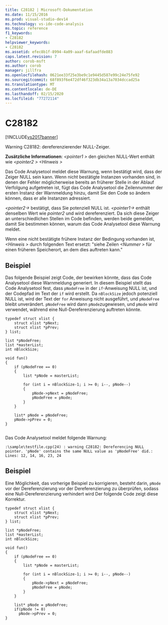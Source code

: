 ```yaml
---
title: C28182 | Microsoft-Dokumentation
ms.date: 11/15/2016
ms.prod: visual-studio-dev14
ms.technology: vs-ide-code-analysis
ms.topic: reference
f1_keywords:
- C28182
helpviewer_keywords:
- C28182
ms.assetid: efec8b1f-8994-4a09-aaaf-6afaadfde883
caps.latest.revision: 7
author: corob-msft
ms.author: corob
manager: jillfra
ms.openlocfilehash: 0621ee33f25e3be9c1e9445d587e99c24e75fe92
ms.sourcegitcommit: 68f893f6e472df46f323db34a13a7034dccad25a
ms.translationtype: MT
ms.contentlocale: de-DE
ms.lasthandoff: 02/15/2020
ms.locfileid: "77272114"
---
```

# <a name="c28182"></a>C28182
[!INCLUDE[vs2017banner](../includes/vs2017banner.md)]

Warning C28182: dereferenzierender NULL-Zeiger.  
  
 **Zusätzliche Informationen**: *\<pointer1 >* den gleichen NULL-Wert enthält wie *\<pointer2 >* *\<Hinweis >*  
  
 Das Code Analysetool meldet diese Warnung, wenn bestätigt wird, dass der Zeiger NULL sein kann. Wenn nicht bestätigte Instanzen vorhanden sind, in denen der Fehler möglicherweise bereits an früherer Stelle in der Ablauf Verfolgung aufgetreten ist, fügt das Code Analysetool die Zeilennummer der ersten Instanz der Warnmeldung hinzu, damit Sie den Code so ändern können, dass er alle Instanzen adressiert.  
  
 *\<pointer2->* bestätigt, dass Sie potenziell NULL ist. *\<pointer1->* enthält denselben Wert wie *pointer2* und wird dereferenziert. Da sich diese Zeiger an unterschiedlichen Stellen im Code befinden, werden beide gemeldet, damit Sie bestimmen können, warum das Code Analysetool diese Warnung meldet.  
  
 Wenn eine nicht bestätigte frühere Instanz der Bedingung vorhanden ist, *\<Hinweis >* durch folgenden Text ersetzt: "siehe Zeilen *\<Nummer >* für einen früheren Speicherort, an dem dies auftreten kann."  
  
## <a name="example"></a>Beispiel  
 Das folgende Beispiel zeigt Code, der bewirken könnte, dass das Code Analysetool diese Warnmeldung generiert. In diesem Beispiel stellt das Code Analysetool fest, dass `pNodeFree` in der `if`-Anweisung NULL ist, und der Codepfad im Text der `if` wird erstellt. Da `nBlockSize` jedoch potenziell NULL ist, wird der Text der `for` Anweisung nicht ausgeführt, und `pNodeFree` bleibt unverändert. `pNodeFree` wird dann `pNode`zugewiesen, und `pNode` wird verwendet, während eine Null-Dereferenzierung auftreten könnte.  
  
```  
typedef struct xlist {  
    struct xlist *pNext;  
    struct xlist *pPrev;  
} list;  
  
list *pNodeFree;  
list *masterList;  
int nBlockSize;  
  
void fun()  
{  
    if (pNodeFree == 0)  
    {  
        list *pNode = masterList;  
  
        for (int i = nBlockSize-1; i >= 0; i--, pNode--)  
        {  
            pNode->pNext = pNodeFree;  
            pNodeFree = pNode;  
        }  
    }  
  
    list* pNode = pNodeFree;  
    pNode->pPrev = 0;  
}  
  
```  
  
 Das Code Analysetool meldet folgende Warnung:  
  
```  
:\sample\testfile.cpp(24) : warning C28182: Dereferencing NULL pointer. 'pNode' contains the same NULL value as 'pNodeFree' did.: Lines: 12, 14, 16, 23, 24  
```  
  
## <a name="example"></a>Beispiel  
 Eine Möglichkeit, das vorherige Beispiel zu korrigieren, besteht darin, `pNode` vor der Dereferenzierung vor der Dereferenzierung zu überprüfen, sodass eine Null-Dereferenzierung verhindert wird Der folgende Code zeigt diese Korrektur.  
  
```  
typedef struct xlist {  
    struct xlist *pNext;  
    struct xlist *pPrev;  
} list;  
  
list *pNodeFree;  
list *masterList;  
int nBlockSize;  
  
void fun()  
{  
    if (pNodeFree == 0)  
    {  
        list *pNode = masterList;  
  
        for (int i = nBlockSize-1; i >= 0; i--, pNode--)  
        {  
            pNode->pNext = pNodeFree;  
            pNodeFree = pNode;  
        }  
    }  
  
    list* pNode = pNodeFree;  
    if(pNode != 0)  
      pNode->pPrev = 0;  
}  
  
```
